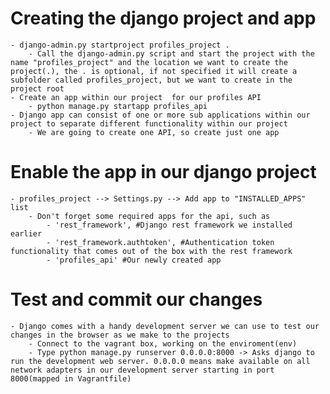 # Creating the django project and app
    - django-admin.py startproject profiles_project .
        - Call the django-admin.py script and start the project with the name "profiles_project" and the location we want to create the project(.), the . is optional, if not specified it will create a subfolder called profiles_project, but we want to create in the project root
    - Create an app within our project  for our profiles API
        - python manage.py startapp profiles_api
    - Django app can consist of one or more sub applications within our project to separate different functionality within our project
        - We are going to create one API, so create just one app

# Enable the app in our django project
    - profiles_project --> Settings.py --> Add app to "INSTALLED_APPS" list
        - Don't forget some required apps for the api, such as 
            - 'rest_framework', #Django rest framework we installed earlier
            - 'rest_framework.authtoken', #Authentication token functionality that comes out of the box with the rest framework
            - 'profiles_api' #Our newly created app

# Test and commit our changes            
    - Django comes with a handy development server we can use to test our changes in the browser as we make to the projects
        - Connect to the vagrant box, working on the enviroment(env)
        - Type python manage.py runserver 0.0.0.0:8000 -> Asks django to run the development web server. 0.0.0.0 means make available on all network adapters in our development server starting in port 8000(mapped in Vagrantfile)